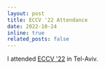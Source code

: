 ```yaml
---
layout: post
title: ECCV '22 Attendance
date: 2022-10-24
inline: true
related_posts: false
---
```


I attended [ECCV '22](https://eccv2022.ecva.net/) in Tel-Aviv.
